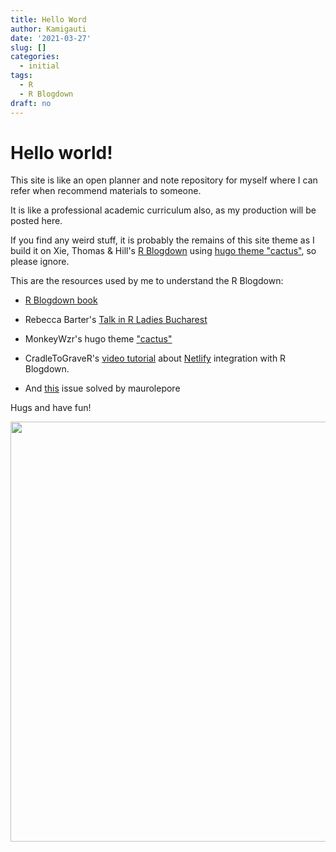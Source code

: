 ```yaml
---
title: Hello Word
author: Kamigauti
date: '2021-03-27'
slug: []
categories:
  - initial
tags:
  - R
  - R Blogdown
draft: no
---
```


# Hello world!

This site is like an open planner and note repository for myself where I can refer when recommend materials to someone.

It is like a professional academic curriculum also, as my production will be posted here.

If you find any weird stuff, it is probably the remains of this site theme as I build it on Xie, Thomas & Hill's [R Blogdown](https://bookdown.org/yihui/blogdown/) using [hugo theme "cactus"](https://github.com/monkeyWzr/hugo-theme-cactus), so please ignore.

This are the resources used by me to understand the R Blogdown:

-   [R Blogdown book](https://bookdown.org/yihui/blogdown/)

-   Rebecca Barter's [Talk in R Ladies Bucharest](https://www.youtube.com/watch?v=f6kyYjCVAs0&t=3322s)

-   MonkeyWzr's hugo theme ["cactus"](https://github.com/monkeyWzr/hugo-theme-cactus)

-   CradleToGraveR's [video tutorial](https://www.youtube.com/watch?v=fq_AYx874gs&t=819s) about [Netlify](https://www.netlify.com) integration with R Blogdown.

-   And [this](https://github.com/rstudio/blogdown/issues/114) issue solved by maurolepore

Hugs and have fun!

<img src="{{< blogdown/postref >}}index_files/figure-html/unnamed-chunk-1-1.png" width="672" />
